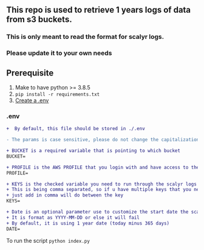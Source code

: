 ## This repo is used to retrieve 1 years logs of data from s3 buckets.
### This is only meant to read the format for scalyr logs. 
### Please update it to your own needs

## Prerequisite
1. Make to have python >= 3.8.5
2. `pip install -r requirements.txt`
3. [Create a .env](#env)

### .env
```diff
+  By default, this file should be stored in ./.env

- The params is case sensitive, please do not change the capitalization

+ BUCKET is a required variable that is pointing to which bucket
BUCKET=

+ PROFILE is the AWS PROFILE that you login with and have access to the s3 bucket
PROFILE=

+ KEYS is the checked variable you need to run through the scalyr logs
+ This is being comma separated, so if u have multiple keys that you need to check 
+ just add in comma will do between the key
KEYS=

+ Date is an optional parameter use to customize the start date the scan should start. 
+ It is format as YYYY-MM-DD or else it will fail
+ By default, it is using 1 year date (today minus 365 days)
DATE=
```

To run the script
`python index.py`
